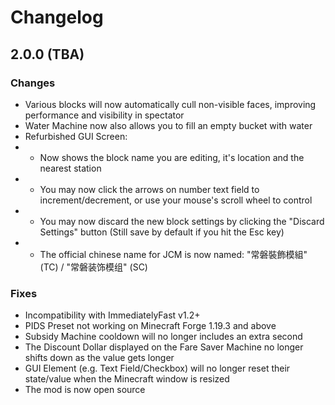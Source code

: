 # Changelog
## 2.0.0 (TBA)

### Changes
- Various blocks will now automatically cull non-visible faces, improving performance and visibility in spectator
- Water Machine now also allows you to fill an empty bucket with water
- Refurbished GUI Screen:
- - Now shows the block name you are editing, it's location and the nearest station
- - You may now click the arrows on number text field to increment/decrement, or use your mouse's scroll wheel to control
- - You may now discard the new block settings by clicking the "Discard Settings" button (Still save by default if you hit the Esc key)
- - The official chinese name for JCM is now named: "常磐裝飾模組" (TC) / "常磐装饰模组" (SC)

### Fixes
- Incompatibility with ImmediatelyFast v1.2+
- PIDS Preset not working on Minecraft Forge 1.19.3 and above
- Subsidy Machine cooldown will no longer includes an extra second
- The Discount Dollar displayed on the Fare Saver Machine no longer shifts down as the value gets longer
- GUI Element (e.g. Text Field/Checkbox) will no longer reset their state/value when the Minecraft window is resized
- The mod is now open source